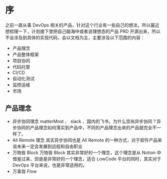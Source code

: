 # 序
之前一直从事 DevOps 相关的产品，针对这个行业有一些自己的想法，所以最近想梳理一下，计划接下里把自己脑海中或者说理想态的产品 PRD 开源出来，所以不会涉及到具体的实现代码，会以文档为主，主要涉及以下范围的内容：
* 产品理念
* 产品整体框架
* 项目协同
* 代码托管
* CI/CD
* 自动化测试
* 监控运维
* 市场

## 产品理念
* 异步协同理念
matterMost 、 slack 、国内的飞书，为什么崇尚异步协同？异步协同的产品理念如何落实到产品中，不同的产品理念出来的产品就完全不一样了。   
* All Remote 理念
其实异步协同也是 All Remote 的一种方式，对于软件产品来说未来一定会发展到远程和自由职业
* 万物皆 Block
万物皆 Block 其实非常好的一个理念，这个理念是从 Notion 中借鉴过来，但是是非常好的一个理念，适合 LowCode 平台的同时，其实对于 DevOps 平台来说，也是非常适用的。
* 万事皆 Flow
